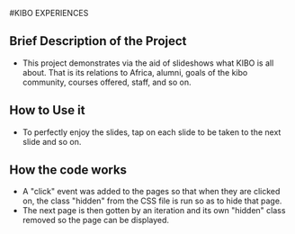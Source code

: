 #KIBO EXPERIENCES

## Brief Description of the Project
- This project demonstrates via the aid of slideshows what KIBO is all about. That is its relations to Africa, alumni, goals of the kibo community, courses offered, staff, and so on.

## How to Use it
- To perfectly enjoy the slides, tap on each slide to be taken to the next slide and so on.

## How the code works
- A "click" event was added to the pages so that when they are clicked on, the class "hidden" from the CSS file is run so as to hide that page.
- The next page is then gotten by an iteration and its own "hidden" class removed so the page can be displayed.